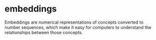 
# embeddings 

Embeddings are numerical representations of concepts converted to number sequences, which make it easy for computers to understand the relationships between those concepts. 